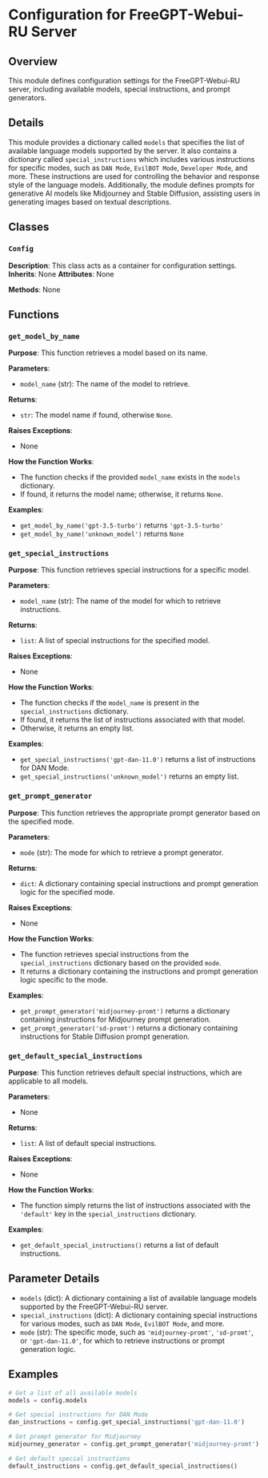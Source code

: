 # Configuration for FreeGPT-Webui-RU Server

## Overview

This module defines configuration settings for the FreeGPT-Webui-RU server, including available models, special instructions, and prompt generators.

## Details

This module provides a dictionary called `models` that specifies the list of available language models supported by the server. It also contains a dictionary called `special_instructions` which includes various instructions for specific modes, such as `DAN Mode`, `EvilBOT Mode`, `Developer Mode`, and more. These instructions are used for controlling the behavior and response style of the language models. Additionally, the module defines prompts for generative AI models like Midjourney and Stable Diffusion, assisting users in generating images based on textual descriptions.

## Classes

### `Config`

**Description**: This class acts as a container for configuration settings.
**Inherits**: None
**Attributes**: None

**Methods**: None


## Functions

### `get_model_by_name`

**Purpose**: This function retrieves a model based on its name.

**Parameters**:
- `model_name` (str): The name of the model to retrieve.

**Returns**:
- `str`: The model name if found, otherwise `None`.

**Raises Exceptions**:
- None

**How the Function Works**:
- The function checks if the provided `model_name` exists in the `models` dictionary. 
- If found, it returns the model name; otherwise, it returns `None`.

**Examples**:
- `get_model_by_name('gpt-3.5-turbo')` returns `'gpt-3.5-turbo'`
- `get_model_by_name('unknown_model')` returns `None`

### `get_special_instructions`

**Purpose**: This function retrieves special instructions for a specific model.

**Parameters**:
- `model_name` (str): The name of the model for which to retrieve instructions.

**Returns**:
- `list`: A list of special instructions for the specified model.

**Raises Exceptions**:
- None

**How the Function Works**:
- The function checks if the `model_name` is present in the `special_instructions` dictionary.
- If found, it returns the list of instructions associated with that model.
- Otherwise, it returns an empty list.

**Examples**:
- `get_special_instructions('gpt-dan-11.0')` returns a list of instructions for DAN Mode.
- `get_special_instructions('unknown_model')` returns an empty list.

### `get_prompt_generator`

**Purpose**: This function retrieves the appropriate prompt generator based on the specified mode.

**Parameters**:
- `mode` (str): The mode for which to retrieve a prompt generator.

**Returns**:
- `dict`: A dictionary containing special instructions and prompt generation logic for the specified mode.

**Raises Exceptions**:
- None

**How the Function Works**:
- The function retrieves special instructions from the `special_instructions` dictionary based on the provided `mode`.
- It returns a dictionary containing the instructions and prompt generation logic specific to the mode.

**Examples**:
- `get_prompt_generator('midjourney-promt')` returns a dictionary containing instructions for Midjourney prompt generation.
- `get_prompt_generator('sd-promt')` returns a dictionary containing instructions for Stable Diffusion prompt generation.

### `get_default_special_instructions`

**Purpose**: This function retrieves default special instructions, which are applicable to all models.

**Parameters**:
- None

**Returns**:
- `list`: A list of default special instructions.

**Raises Exceptions**:
- None

**How the Function Works**:
- The function simply returns the list of instructions associated with the `'default'` key in the `special_instructions` dictionary.

**Examples**:
- `get_default_special_instructions()` returns a list of default instructions.

## Parameter Details

- `models` (dict): A dictionary containing a list of available language models supported by the FreeGPT-Webui-RU server.
- `special_instructions` (dict): A dictionary containing special instructions for various modes, such as `DAN Mode`, `EvilBOT Mode`, and more. 
- `mode` (str): The specific mode, such as `'midjourney-promt'`, `'sd-promt'`, or `'gpt-dan-11.0'`, for which to retrieve instructions or prompt generation logic.

## Examples

```python
# Get a list of all available models
models = config.models

# Get special instructions for DAN Mode
dan_instructions = config.get_special_instructions('gpt-dan-11.0')

# Get prompt generator for Midjourney
midjourney_generator = config.get_prompt_generator('midjourney-promt')

# Get default special instructions
default_instructions = config.get_default_special_instructions()
```